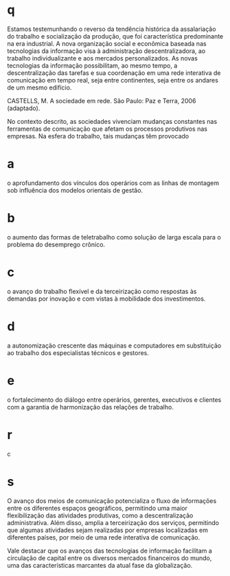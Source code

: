 # q
Estamos testemunhando o reverso da tendência histórica da assalariação do trabalho e socialização da produção, que foi característica predominante na era industrial. A nova organização social e econômica baseada nas tecnologias da informação visa à administração descentralizadora, ao trabalho individualizante e aos mercados personalizados. As novas tecnologias da informação possibilitam, ao mesmo tempo, a descentralização das tarefas e sua coordenação em uma rede interativa de comunicação em tempo real, seja entre continentes, seja entre os andares de um mesmo edifício.

CASTELLS, M. A sociedade em rede. São Paulo: Paz e Terra, 2006 (adaptado).

No contexto descrito, as sociedades vivenciam mudanças constantes nas ferramentas de comunicação que afetam os processos produtivos nas empresas. Na esfera do trabalho, tais mudanças têm provocado

# a
o aprofundamento dos vínculos dos operários com as linhas de montagem sob influência dos modelos orientais de gestão.

# b
o aumento das formas de teletrabalho como solução de larga escala para o problema do desemprego crônico.

# c
o avanço do trabalho flexível e da terceirização como respostas às demandas por inovação e com vistas à mobilidade dos investimentos.

# d
a autonomização crescente das máquinas e computadores em substituição ao trabalho dos especialistas técnicos e gestores.

# e
o fortalecimento do diálogo entre operários, gerentes, executivos e clientes com a garantia de harmonização das relações de trabalho.

# r
c

# s
O avanço dos meios de comunicação potencializa o fluxo de informações entre os diferentes espaços geográficos, permitindo uma maior flexibilização das atividades produtivas, como a descentralização administrativa. Além disso, amplia a terceirização dos serviços, permitindo que algumas atividades sejam realizadas por empresas localizadas em diferentes países, por meio de uma rede interativa de comunicação.

Vale destacar que os avanços das tecnologias de informação facilitam a circulação de capital entre os diversos mercados financeiros do mundo, uma das características marcantes da atual fase da globalização.
